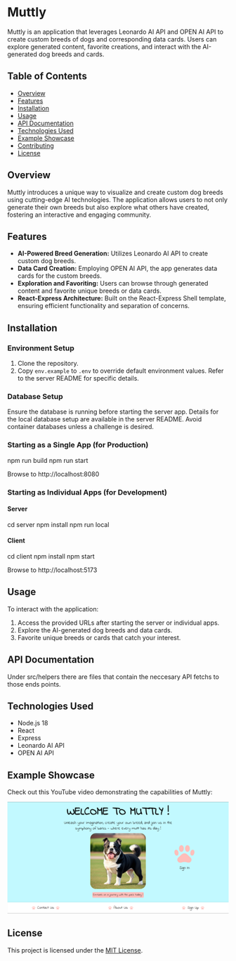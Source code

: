 # Muttly

Muttly is an application that leverages Leonardo AI API and OPEN AI API to create custom breeds of dogs and corresponding data cards. Users can explore generated content, favorite creations, and interact with the AI-generated dog breeds and cards.

## Table of Contents

- [Overview](#overview)
- [Features](#features)
- [Installation](#installation)
- [Usage](#usage)
- [API Documentation](#api-documentation)
- [Technologies Used](#technologies-used)
- [Example Showcase](#example-showcase)
- [Contributing](#contributing)
- [License](#license)

## Overview

Muttly introduces a unique way to visualize and create custom dog breeds using cutting-edge AI technologies. The application allows users to not only generate their own breeds but also explore what others have created, fostering an interactive and engaging community.

## Features

- **AI-Powered Breed Generation:** Utilizes Leonardo AI API to create custom dog breeds.
- **Data Card Creation:** Employing OPEN AI API, the app generates data cards for the custom breeds.
- **Exploration and Favoriting:** Users can browse through generated content and favorite unique breeds or data cards.
- **React-Express Architecture:** Built on the React-Express Shell template, ensuring efficient functionality and separation of concerns.

## Installation

### Environment Setup

1. Clone the repository.
2. Copy `env.example` to `.env` to override default environment values. Refer to the server README for specific details.
   
### Database Setup

Ensure the database is running before starting the server app. Details for the local database setup are available in the server README. Avoid container databases unless a challenge is desired.

### Starting as a Single App (for Production)

npm run build 
npm run start 

Browse to http://localhost:8080

### Starting as Individual Apps (for Development)

#### Server

cd server
npm install
npm run local 

#### Client

cd client
npm install
npm start

Browse to http://localhost:5173

## Usage

To interact with the application:

1. Access the provided URLs after starting the server or individual apps.
2. Explore the AI-generated dog breeds and data cards.
3. Favorite unique breeds or cards that catch your interest.

## API Documentation

Under src/helpers there are files that contain the neccesary API fetchs to those ends points.

## Technologies Used

- Node.js 18
- React
- Express
- Leonardo AI API
- OPEN AI API

## Example Showcase

Check out this YouTube video demonstrating the capabilities of Muttly:

[![Muttly Showcase](https://raw.githubusercontent.com/BSMuse/Muttly/master/docs/screenshot-muttly-home.png)](https://www.youtube.com/watch?v=inpfeS3pJPM)

## License

This project is licensed under the [MIT License](https://opensource.org/licenses/MIT).
